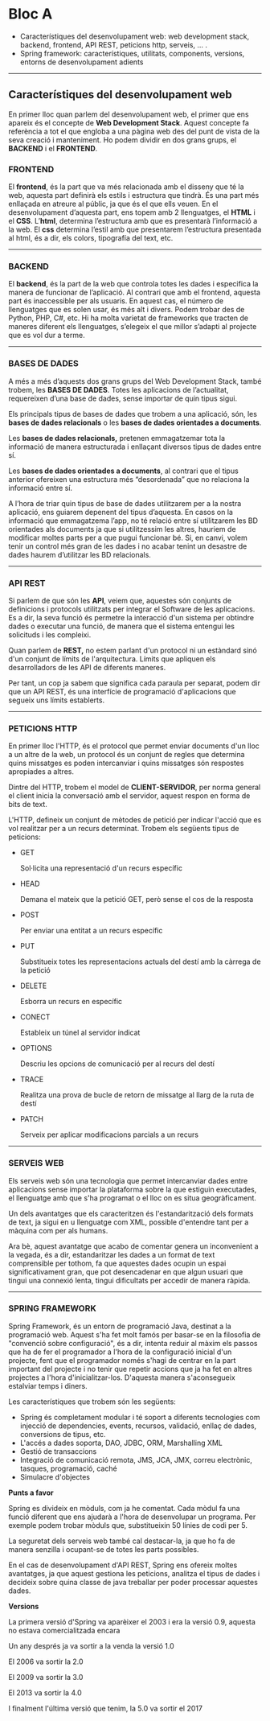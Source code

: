 # Bloc A

- Característiques del desenvolupament web: web development stack, backend, frontend, API REST, peticions http, serveis, … .
- Spring framework: característiques, utilitats, components, versions, entorns de desenvolupament adients

---

## Característiques del desenvolupament web

En primer lloc quan parlem del desenvolupament web, el primer que ens apareix és el concepte de **Web Development Stack**. Aquest concepte fa referència a tot el que engloba a una pàgina web des del punt de vista de la seva creació i manteniment. Ho podem dividir en dos grans grups, el **BACKEND** i el **FRONTEND**.

### FRONTEND

El **frontend**, és la part que va més relacionada amb el disseny que té la web, aquesta part definirà els estils i estructura que tindrà. És una part més enllaçada en atreure al públic, ja que és el que ells veuen. En el desenvolupament d’aquesta part, ens topem amb 2 llenguatges, el **HTML** i el **CSS**. L’**html**, determina l’estructura amb que es presentarà l’informació a la web. El **css** determina l’estil amb que presentarem l’estructura presentada al html, és a dir, els colors, tipografía del text, etc.

---

### BACKEND

El **backend**, és la part de la web que controla totes les dades i especifica la manera de funcionar de l’aplicació. Al contrari que amb el frontend, aquesta part és inaccessible per als usuaris. En aquest cas, el número de llenguatges que es solen usar, és més alt i divers. Podem trobar des de Python, PHP, C#, etc. Hi ha molta varietat de frameworks que tracten de maneres diferent els llenguatges, s’elegeix el que millor s’adapti al projecte que es vol dur a terme.

---

### BASES DE DADES

A més a més d’aquests dos grans grups del Web Development Stack, també trobem, les **BASES DE DADES**. Totes les aplicacions de l’actualitat, requereixen d’una base de dades, sense importar de quin tipus sigui.

Els principals tipus de bases de dades que trobem a una aplicació, són, les **bases de dades relacionals** o les **bases de dades orientades a documents**.

Les **bases de dades relacionals,** pretenen emmagatzemar tota la informació de manera estructurada i enllaçant diversos tipus de dades entre sí.

Les **bases de dades orientades a documents**, al contrari que el tipus anterior ofereixen una estructura més “desordenada” que no relaciona la informació entre sí.

A l’hora de triar quin tipus de base de dades utilitzarem per a la nostra aplicació, ens guiarem depenent del tipus d’aquesta. En casos on la informació que emmagatzema l’app, no té relació entre sí utilitzarem les BD orientades als documents ja que si utilitzessim les altres, hauriem de modificar moltes parts per a que pugui funcionar bé. Si, en canvi, volem tenir un control més gran de les dades i no acabar tenint un desastre de dades haurem d’utilitzar les BD relacionals.

---

### API REST

Si parlem de que són les **API**, veiem que, aquestes són conjunts de definicions i protocols utilitzats per integrar el Software de les aplicacions. Es a dir, la seva funció és permetre la interacció d'un sistema per obtindre dades o executar una funció, de manera que el sistema entengui les solicituds i les compleixi.

Quan parlem de **REST,** no estem parlant d'un protocol ni un estàndard sinó d'un conjunt de límits de l'arquitectura. Límits que apliquen els desarrolladors  de les API de diferents maneres.

Per tant, un cop ja sabem que significa cada paraula per separat, podem dir que un API REST, és una interfície de programació d'aplicacions que segueix uns límits establerts. 

---

### PETICIONS HTTP

En primer lloc l'HTTP, és el protocol que permet enviar documents d'un lloc a un altre de la web, un protocol és un conjunt de regles que determina quins missatges es poden intercanviar i quins missatges són respostes apropiades a altres. 

Dintre del HTTP, trobem el model de **CLIENT-SERVIDOR**, per norma general el client inicia la conversació amb el servidor, aquest respon en forma de bits de text.

L'HTTP, defineix un conjunt de mètodes de petició per indicar l'acció que es vol realitzar per a un recurs determinat. Trobem els següents tipus de peticions:

- GET
    
    Sol·licita una representació d'un recurs específic
    
- HEAD
    
    Demana el mateix que la petició GET, però sense el cos de la resposta
    
- POST
    
    Per enviar una entitat a un recurs específic
    
- PUT
    
    Substitueix totes les representacions actuals del destí amb la càrrega de la petició
    
- DELETE
    
    Esborra un recurs en específic
    
- CONECT
    
    Estableix un túnel al servidor indicat
    
- OPTIONS
    
    Descriu les opcions de comunicació per al recurs del destí
    
- TRACE
    
    Realitza una prova de bucle de retorn de missatge al llarg de la ruta de destí
    
- PATCH
    
    Serveix per aplicar modificacions parcials a un recurs
    

---

### SERVEIS WEB

Els serveis web són una tecnologia que permet intercanviar dades entre aplicacions sense importar la plataforma sobre la que estiguin executades, el llenguatge amb que s'ha programat o el lloc on es situa geogràficament.

Un dels avantatges que els caracteritzen és l'estandarització dels formats de text, ja sigui en u llenguatge com XML, possible d'entendre tant per a màquina com per als humans.

Ara bè, aquest avantatge que acabo de comentar genera un inconvenient a la vegada, és a dir, estandaritzar les dades a un format de text comprensible per tothom, fa que aquestes dades ocupin un espai significativament gran, que pot desencadenar en que algun usuari que tingui una connexió lenta, tingui dificultats per accedir de manera ràpida.

---

### SPRING FRAMEWORK

Spring Framework, és un entorn de programació Java, destinat a la programació web. Aquest s'ha fet molt famós per basar-se en la filosofia de "convenció sobre configuració", és a dir, intenta reduir al màxim els passos que ha de fer el programador a l'hora de la configuració inicial d'un projecte, fent que el programador només s'hagi de centrar en la part important del projecte i no tenir que repetir accions que ja ha fet en altres projectes a l'hora d'inicialitzar-los. D'aquesta manera s'aconsegueix estalviar temps i diners.

Les característiques que trobem són les següents:

- Spring és completament modular i té soport a diferents tecnologies com injecció de dependencies, events, recursos, validació, enllaç de dades, conversions de tipus, etc.
- L'accés a dades soporta, DAO, JDBC, ORM, Marshalling XML
- Gestió de transaccions
- Integració de comunicació remota, JMS, JCA, JMX, correu electrònic, tasques, programació, caché
- Simulacre d'objectes

**Punts a favor**

Spring es divideix en mòduls, com ja he comentat. Cada mòdul fa una funció diferent que ens ajudarà a l'hora de desenvolupar un programa. Per exemple podem trobar mòduls que, substitueixin 50 línies de codi per 5.

La seguretat dels serveis web també cal destacar-la, ja que ho fa de manera senzilla i ocupant-se de totes les parts possibles.

En el cas de desenvolupament d'API REST, Spring ens ofereix moltes avantatges, ja que aquest gestiona les peticions, analitza el tipus de dades i decideix sobre quina classe de java treballar per poder processar aquestes dades. 

**Versions**

La primera versió d'Spring va aparèixer el 2003 i era la versió 0.9, aquesta no estava comercialitzada encara

Un any després ja va sortir a la venda la versió 1.0

El 2006 va sortir la 2.0

El 2009 va sortir la 3.0

El 2013 va sortir la 4.0

I finalment l'última versió que tenim, la 5.0 va sortir el 2017